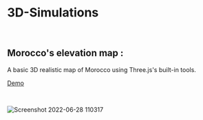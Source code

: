 # 3D-Simulations

<br />


## Morocco's elevation map : 

A basic 3D realistic map of Morocco using Three.js's built-in tools. 

[Demo](https://dijkstraftw.github.io/3D-Simulations/morocco_map.htm)

<br />

![Screenshot 2022-06-28 110317](https://user-images.githubusercontent.com/28862912/176152746-997247a1-b094-4165-aca8-c8fe2f1a5e20.png)
